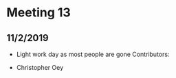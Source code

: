 # Meeting 13
## 11/2/2019

* Light work day as most people are gone
Contributors:
- Christopher Oey

